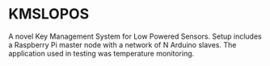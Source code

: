 # KMSLOPOS
A novel Key Management System for Low Powered Sensors. Setup includes a Raspberry Pi master node with a network of N Arduino slaves. The application used in testing was temperature monitoring.
